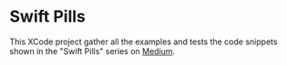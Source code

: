 # Swift Pills
This XCode project gather all the examples and tests the code snippets shown in the "Swift Pills" series on [Medium](https://medium.com/@chiusolofrancesco).